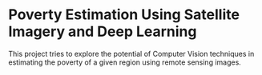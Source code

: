 # Poverty Estimation Using Satellite Imagery and Deep Learning

This project tries to explore the potential of Computer Vision techniques in estimating the poverty of a given region using remote sensing images.
